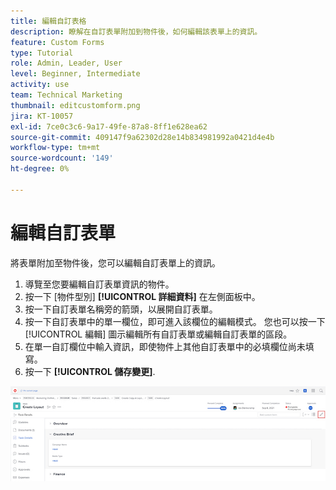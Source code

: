 ```yaml
---
title: 編輯自訂表格
description: 瞭解在自訂表單附加到物件後，如何編輯該表單上的資訊。
feature: Custom Forms
type: Tutorial
role: Admin, Leader, User
level: Beginner, Intermediate
activity: use
team: Technical Marketing
thumbnail: editcustomform.png
jira: KT-10057
exl-id: 7ce0c3c6-9a17-49fe-87a8-8ff1e628ea62
source-git-commit: 409147f9a62302d28e14b834981992a0421d4e4b
workflow-type: tm+mt
source-wordcount: '149'
ht-degree: 0%

---
```


# 編輯自訂表單

<!---
21.4 updates have been made here
--->

將表單附加至物件後，您可以編輯自訂表單上的資訊。

1. 導覽至您要編輯自訂表單資訊的物件。
1. 按一下 [物件型別] **[!UICONTROL 詳細資料]** 在左側面板中。
1. 按一下自訂表單名稱旁的箭頭，以展開自訂表單。
1. 按一下自訂表單中的單一欄位，即可進入該欄位的編輯模式。 您也可以按一下 [!UICONTROL 編輯] 圖示編輯所有自訂表單或編輯自訂表單的區段。
1. 在單一自訂欄位中輸入資訊，即使物件上其他自訂表單中的必填欄位尚未填寫。
1. 按一下 **[!UICONTROL 儲存變更]**.

![顯示正在編輯之自訂表單的「任務詳細資訊」視窗](assets/custom-forms-edit-a-custom-form.jpg)
